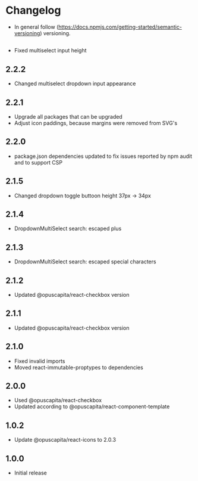 # Changelog

* In general follow (https://docs.npmjs.com/getting-started/semantic-versioning) versioning.

## <next>
* Fixed multiselect input height

## 2.2.2
* Changed multiselect dropdown input appearance

## 2.2.1
* Upgrade all packages that can be upgraded
* Adjust icon paddings, because margins were removed from SVG's

## 2.2.0
* package.json dependencies updated to fix issues reported by npm audit and to support CSP

## 2.1.5
* Changed dropdown toggle buttoon height 37px -> 34px

## 2.1.4
* DropdownMultiSelect search: escaped plus

## 2.1.3
* DropdownMultiSelect search: escaped special characters

## 2.1.2
* Updated @opuscapita/react-checkbox version

## 2.1.1
* Updated @opuscapita/react-checkbox version

## 2.1.0
* Fixed invalid imports
* Moved react-immutable-proptypes to dependencies

## 2.0.0
* Used @opuscapita/react-checkbox
* Updated according to @opuscapita/react-component-template

## 1.0.2
* Update @opuscapita/react-icons to 2.0.3

## 1.0.0
* Initial release
